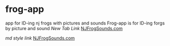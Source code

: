 # frog-app
app for ID-ing nj frogs with pictures and sounds
Frog-app is for ID-ing forgs by picture and sound
*New Tab Link*
<a href="http://www.njfrogsounds.com/" target="_blank">NJFrogSounds.com</a>

*md style link*
[NJFrogSounds.com](http://www.njfrogsounds.com)